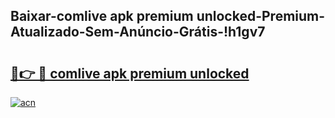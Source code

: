
## Baixar-comlive apk premium unlocked-Premium-Atualizado-Sem-Anúncio-Grátis-!h1gv7

# <h2><a href="https://andorid.site?title=comlive_apk_premium_unlocked&ref=27">🔗👉 🔴 comlive apk premium unlocked</a></h2>

[![acn](https://github.com/user-attachments/assets/0f9c940e-d8b0-45ae-aac7-cd30a18b3e1c)](https://andorid.site?title=comlive_apk_premium_unlocked&ref=27)

